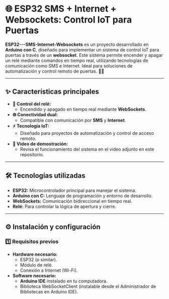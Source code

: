 # 🌐 **ESP32 SMS + Internet + Websockets: Control IoT para Puertas**

**ESP32---SMS-Internet-Websockets** es un proyecto desarrollado en **Arduino con C**, diseñado para implementar un sistema de control IoT para puertas a través de un **websocket**. Este sistema permite encender y apagar un relé mediante comandos en tiempo real, utilizando tecnologías de comunicación como SMS e Internet. Ideal para soluciones de automatización y control remoto de puertas. 🚪✨  

---

## ✨ **Características principales**  
- **🔌 Control del relé:**  
  - Encendido y apagado en tiempo real mediante **WebSockets**.  
- **🌐 Conectividad dual:**  
  - Compatible con comunicación por **SMS** y **Internet**.  
- **⚡ Tecnología IoT:**  
  - Diseñado para proyectos de automatización y control de acceso remoto.  
- **🎥 Video de demostración:**  
  - Revisa el funcionamiento del sistema en el video adjunto en este repositorio.  

---

## 🛠️ **Tecnologías utilizadas**  
- **ESP32:** Microcontrolador principal para manejar el sistema.  
- **Arduino con C:** Lenguaje de programación y entorno de desarrollo.  
- **WebSockets:** Comunicación bidireccional en tiempo real.  
- **Relé:** Para controlar la lógica de apertura y cierre.  

---

## ⚙️ **Instalación y configuración**  

### 1️⃣ Requisitos previos  
- **Hardware necesario:**  
  - ESP32 (o similar).  
  - Módulo de relé.  
  - Conexión a Internet (Wi-Fi).  
- **Software necesario:**  
  - **Arduino IDE** instalado en tu computadora.  
  - Biblioteca WebSocketClient (instalable desde el Administrador de Bibliotecas en Arduino IDE).  

